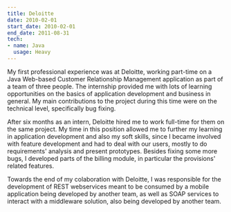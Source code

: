 ```yaml
---
title: Deloitte
date: 2010-02-01
start_date: 2010-02-01
end_date: 2011-08-31
tech:
- name: Java
  usage: Heavy
---
```

My first professional experience was at Deloitte, working part-time on a Java Web-based Customer Relationship Management application as part of a team of three people.
The internship provided me with lots of learning opportunities on the basics of application development and business in general.
My main contributions to the project during this time were on the technical level, specifically bug fixing.

After six months as an intern, Deloitte hired me to work full-time for them on the same project.
My time in this position allowed me to further my learning in application development and also my soft skills, since I became involved with feature development and had to deal with our users, mostly to do requirements' analysis and present prototypes.
Besides fixing some more bugs, I developed parts of the billing module, in particular the provisions' related features.

Towards the end of my colaboration with Deloitte, I was responsible for the development of REST webservices meant to be consumed by a mobile application being developed by another team, as well as SOAP services to interact with a middleware solution, also being developed by another team.
